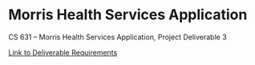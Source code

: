 # Morris Health Services Application
CS 631 – Morris Health Services Application, Project Deliverable 3

[Link to Deliverable Requirements](./deliverableRequirements.pdf)

<!-- TODO -->
<!-- Add features here>
<!-- Let's create the user guide as we keep updating the application.>

<!-- Extensions -->
<!-- For pdfs : vscode-pdf>
<!-- For md : Markdown Preview Enhanced by Yiyi Wang. Check Details section for shortcuts.>

